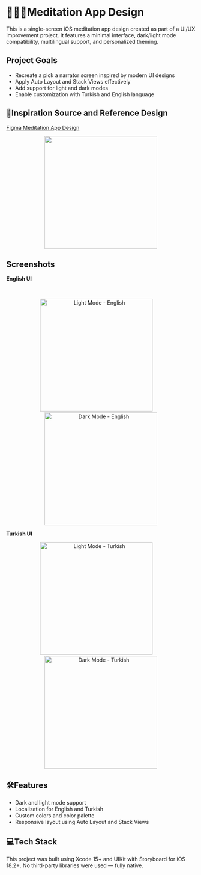 <h1>🧘🏻‍♀️Meditation App Design</h1>
<p>This is a single-screen iOS meditation app design created as part of a UI/UX improvement project. It features a minimal interface, dark/light mode compatibility, multilingual support, and personalized theming.</p>
<h2>Project Goals</h2>
<ul>
  <li>Recreate a pick a narrator screen inspired by modern UI designs</li>
  <li>Apply Auto Layout and Stack Views effectively</li>
  <li>Add support for light and dark modes</li>
  <li>Enable customization with Turkish and English language </li>
</ul>
<h2>🎨Inspiration Source and Reference Design</h2>
<a href="https://www.figma.com/community/file/882888114457713282">Figma Meditation App Design</a>
<p align="center"><img src="MeditationAppDesign/reference-figma.png" width="300"/></p>
<h2>Screenshots</h2>
<p><strong>English UI</strong></p>
<br>
<p align="center">
  <img src="MeditationAppDesign/english-lightmode.png" alt="Light Mode - English" width="300">&nbsp;&nbsp;&nbsp;&nbsp;&nbsp;&nbsp;
  <img src="MeditationAppDesign/english-darkmode.png" alt="Dark Mode - English" width="300">
</p>
<p><strong>Turkish UI</strong></p>
<p align="center">
  <img src="MeditationAppDesign/turkish-lightmode.png" alt="Light Mode - Turkish" width="300">&nbsp;&nbsp;&nbsp;&nbsp;&nbsp;&nbsp;
  <img src="MeditationAppDesign/turkish-darkmode.png" alt="Dark Mode - Turkish" width="300">
</p>
<h2>🛠️Features</h2>
<ul>
  <li>Dark and light mode support</li>
  <li>Localization for English and Turkish</li>
  <li>Custom colors and color palette</li>
  <li>Responsive layout using Auto Layout and Stack Views</li>
</ul>
<h2>💻Tech Stack</h2>
<p>This project was built using Xcode 15+ and UIKit with Storyboard for iOS 18.2+. No third-party libraries were used — fully native.
</p>

